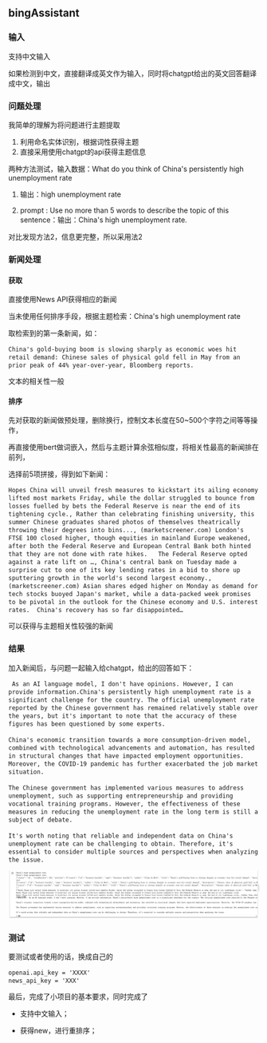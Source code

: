 ## bingAssistant

### 输入

支持中文输入

如果检测到中文，直接翻译成英文作为输入，同时将chatgpt给出的英文回答翻译成中文，输出

### 问题处理

我简单的理解为将问题进行主题提取

1. 利用命名实体识别，根据词性获得主题
2. 直接采用使用chatgpt的api获得主题信息



两种方法测试，输入数据：What do you think of China's persistently high unemployment rate

1. 输出：high unemployment rate

2. prompt : Use no more than 5 words to describe the topic of this sentence：输出：China's high unemployment rate.

对比发现方法2，信息更完整，所以采用法2

### 新闻处理

#### 获取

直接使用News API获得相应的新闻

当未使用任何排序手段，根据主题检索：China's high unemployment rate

取检索到的第一条新闻，如：

```
China's gold-buying boom is slowing sharply as economic woes hit retail demand: Chinese sales of physical gold fell in May from an prior peak of 44% year-over-year, Bloomberg reports.
```

文本的相关性一般



#### 排序

先对获取的新闻做预处理，删除换行，控制文本长度在50~500个字符之间等等操作，

再直接使用bert做词嵌入，然后与主题计算余弦相似度，将相关性最高的新闻排在前列，

选择前5项拼接，得到如下新闻：

```
Hopes China will unveil fresh measures to kickstart its ailing economy lifted most markets Friday, while the dollar struggled to bounce from losses fuelled by bets the Federal Reserve is near the end of its tightening cycle., Rather than celebrating finishing university, this summer Chinese graduates shared photos of themselves theatrically throwing their degrees into bins..., (marketscreener.com) London's FTSE 100 closed higher, though equities in mainland Europe weakened, after both the Federal Reserve and European Central Bank both hinted that they are not done with rate hikes.   The Federal Reserve opted against a rate lift on …, China's central bank on Tuesday made a surprise cut to one of its key lending rates in a bid to shore up sputtering growth in the world's second largest economy., (marketscreener.com) Asian shares edged higher on Monday as demand for tech stocks buoyed Japan's market, while a data-packed week promises to be pivotal in the outlook for the Chinese economy and U.S. interest rates.  China's recovery has so far disappointed…
```

可以获得与主题相关性较强的新闻

### 结果

加入新闻后，与问题一起输入给chatgpt，给出的回答如下：

```
 As an AI language model, I don't have opinions. However, I can provide information.China's persistently high unemployment rate is a significant challenge for the country. The official unemployment rate reported by the Chinese government has remained relatively stable over the years, but it's important to note that the accuracy of these figures has been questioned by some experts.

China's economic transition towards a more consumption-driven model, combined with technological advancements and automation, has resulted in structural changes that have impacted employment opportunities. Moreover, the COVID-19 pandemic has further exacerbated the job market situation.

The Chinese government has implemented various measures to address unemployment, such as supporting entrepreneurship and providing vocational training programs. However, the effectiveness of these measures in reducing the unemployment rate in the long term is still a subject of debate.

It's worth noting that reliable and independent data on China's unemployment rate can be challenging to obtain. Therefore, it's essential to consider multiple sources and perspectives when analyzing the issue.
```

![image-20230706221958915](./img/image-20230706221958915.png)

### 测试

要测试或者使用的话，换成自己的

```
openai.api_key = 'XXXX'
news_api_key = 'XXX'
```

最后，完成了小项目的基本要求，同时完成了

- 支持中文输入；

- 获得new，进行重排序；

